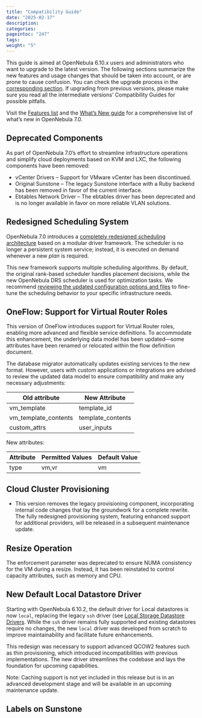 ```yaml
---
title: "Compatibility Guide"
date: "2025-02-17"
description:
categories:
pageintoc: "247"
tags:
weight: "5"
---
```


<a id="compatibility"></a>

<!--# Compatibility Guide -->

This guide is aimed at OpenNebula 6.10.x users and administrators who want to upgrade to the latest version. The following sections summarize the new features and usage changes that should be taken into account, or are prone to cause confusion. You can check the upgrade process in the [corresponding section](../../upgrade_process). If upgrading from previous versions, please make sure you read all the intermediate versions’ Compatibility Guides for possible pitfalls.

Visit the [Features list](../../../quick_start/understand_opennebula/opennebula_concepts/key_features#features) and the [What’s New guide](whats_new#whats-new) for a comprehensive list of what’s new in OpenNebula 7.0.

## Deprecated Components

As part of OpenNebula 7.0’s effort to streamline infrastructure operations and simplify cloud deployments based on KVM and LXC, the following components have been removed:

- vCenter Drivers – Support for VMware vCenter has been discontinued.
- Original Sunstone – The legacy Sunstone interface with a Ruby backend has been removed in favor of the current interface.
- Ebtables Network Driver – The ebtables driver has been deprecated and is no longer available in favor on more reliable VLAN solutions.

## Redesigned Scheduling System

OpenNebula 7.0 introduces a [completely redesigned scheduling architecture](../../../product/cloud_system_administration/scheduler/overview/#opennebula-scheduler-framework-architecture) based on a modular driver framework. The scheduler is no longer a persistent system service; instead, it is executed on demand whenever a new *plan* is required.

This new framework supports multiple scheduling algorithms. By default, the original rank-based scheduler handles placement decisions, while the new OpenNebula DRS scheduler is used for optimization tasks. We recommend [reviewing the updated configuration options and files](../../../product/cloud_system_administration/scheduler/configuration/) to fine-tune the scheduling behavior to your specific infrastructure needs.

## OneFlow: Support for Virtual Router Roles

This version of OneFlow introduces support for Virtual Router roles, enabling more advanced and flexible service definitions. To accommodate this enhancement, the underlying data model has been updated—some attributes have been renamed or relocated within the flow definition document.

The database migrator automatically updates existing services to the new format. However, users with custom applications or integrations are advised to review the updated data model to ensure compatibility and make any necessary adjustments:

| Old attribute        | New Attribute     |
|----------------------|-------------------|
| vm_template          | template_id       |
| vm_template_contents | template_contents |
| custom_attrs         | user_inputs       |

New attributes:

| Attribute| Permitted Values  | Default Value |
|----------|-------------------|---------------|
| type     | vm,vr             |  vm           |


## Cloud Cluster Provisioning

- This version removes the legacy provisioning component, incorporating internal code changes that lay the groundwork for a complete rewrite. The fully redesigned provisioning system, featuring enhanced support for additional providers, will be released in a subsequent maintenance update.

## Resize Operation

The enforcement parameter was deprecated to ensure NUMA consistency for the VM during a resize. Instead, it has been reinstated to control capacity attributes, such as memory and CPU.

## New Default Local Datastore Driver

Starting with OpenNebula 6.10.2, the default driver for Local datastores is now `local`, replacing the legacy `ssh` driver (see [Local Storage Datastore Drivers](../../../product/cloud\_clusters\_infrastructure\_configuration/storage\_system\_configuration/local\_ds#local-ds-drivers). While the `ssh` driver remains fully supported and existing datastores require no changes, the new `local` driver was developed from scratch to improve maintainability and facilitate future enhancements.

This redesign was necessary to support advanced QCOW2 features such as thin provisioning, which introduced incompatibilities with previous implementations. The new driver streamlines the codebase and lays the foundation for upcoming capabilities.

Note: Caching support is not yet included in this release but is in an advanced development stage and will be available in an upcoming maintenance update.

## Labels on Sunstone



